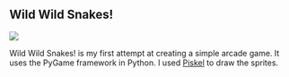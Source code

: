 ## Wild Wild Snakes!

![](https://github.com/waltdowning/wildwildsnakes/snakes_gameplay.gif)

Wild Wild Snakes! is my first attempt at creating a simple arcade game. It uses the PyGame framework in Python. I used [Piskel](https://www.piskelapp.com/) to draw the sprites.